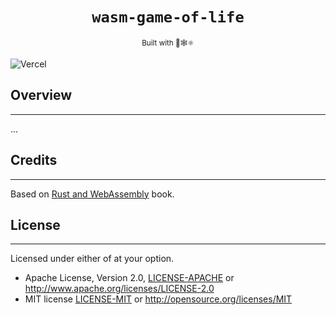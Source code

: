 <div align="center">
  <h1><code>wasm-game-of-life</code></h1><sub>Built with 🦀🕸⚛️</sub>
</div>

![Vercel](https://vercelbadge.vercel.app/api/arthurhovhannisyan31/wasm-game-of-life?style=for-the-badge)

## Overview

___
...

## Credits

___
Based on [Rust and WebAssembly](https://rustwasm.github.io/docs/book/introduction.html) book.

## License

___
Licensed under either of at your option.

* Apache License, Version 2.0, [LICENSE-APACHE](./LICENSE-APACHE) or http://www.apache.org/licenses/LICENSE-2.0
* MIT license [LICENSE-MIT](./LICENSE-MIT) or http://opensource.org/licenses/MIT
